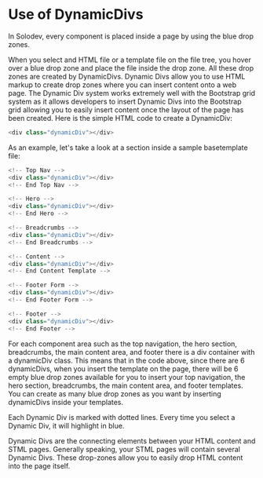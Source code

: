 # Use of DynamicDivs

In Solodev, every component is placed inside a page by using the blue drop zones.

When you select and HTML file or a template file on the file tree, you hover over a blue drop zone and place the file inside the drop zone. All these drop zones are created by DynamicDivs. Dynamic Divs allow you to use HTML markup to create drop zones where you can insert content onto a web page. The Dynamic Div system works extremely well with the Bootstrap grid system as it allows developers to insert Dynamic Divs into the Bootstrap grid allowing you to easily insert content once the layout of the page has been created. Here is the simple HTML code to create a DynamicDiv:

```js
<div class="dynamicDiv"></div>
```

As an example, let's take a look at a section inside a sample basetemplate file:
```js
<!-- Top Nav -->
<div class="dynamicDiv"></div>
<!-- End Top Nav -->

<!-- Hero -->
<div class="dynamicDiv"></div>
<!-- End Hero -->

<!-- Breadcrumbs -->
<div class="dynamicDiv"></div>
<!-- End Breadcrumbs -->

<!-- Content -->
<div class="dynamicDiv"></div>
<!-- End Content Template -->

<!-- Footer Form -->
<div class="dynamicDiv"></div>
<!-- End Footer Form -->

<!-- Footer -->
<div class="dynamicDiv"></div>
<!-- End Footer -->
```

For each component area such as the top navigation, the hero section, breadcrumbs, the main content area, and footer there is a div container with a dynamicDiv class. This means that in the code above, since there are 6 dynamicDivs, when you insert the template on the page, there will be 6 empty blue drop zones available for you to insert your top navigation, the hero section, breadcrumbs, the main content area, and footer templates. You can create as many blue drop zones as you want by inserting dynamicDivs inside your templates.

Each Dynamic Div is marked with dotted lines. Every time you select a Dynamic Div, it will highlight in blue.

Dynamic Divs are the connecting elements between your HTML content and STML pages. Generally speaking, your STML pages will contain several Dynamic Divs. These drop-zones allow you to easily drop HTML content into the page itself.
